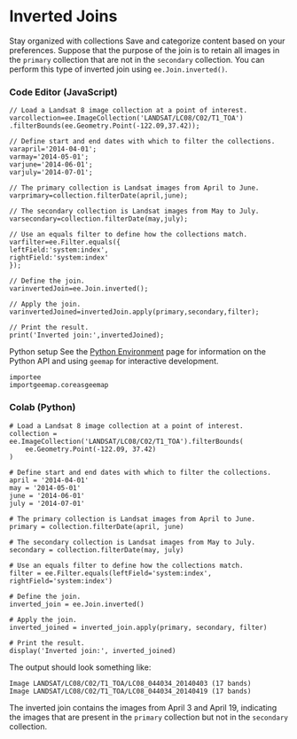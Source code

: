  
#  Inverted Joins
Stay organized with collections  Save and categorize content based on your preferences. 
Suppose that the purpose of the join is to retain all images in the `primary` collection that are not in the `secondary` collection. You can perform this type of inverted join using `ee.Join.inverted()`.
### Code Editor (JavaScript)
```
// Load a Landsat 8 image collection at a point of interest.
varcollection=ee.ImageCollection('LANDSAT/LC08/C02/T1_TOA')
.filterBounds(ee.Geometry.Point(-122.09,37.42));

// Define start and end dates with which to filter the collections.
varapril='2014-04-01';
varmay='2014-05-01';
varjune='2014-06-01';
varjuly='2014-07-01';

// The primary collection is Landsat images from April to June.
varprimary=collection.filterDate(april,june);

// The secondary collection is Landsat images from May to July.
varsecondary=collection.filterDate(may,july);

// Use an equals filter to define how the collections match.
varfilter=ee.Filter.equals({
leftField:'system:index',
rightField:'system:index'
});

// Define the join.
varinvertedJoin=ee.Join.inverted();

// Apply the join.
varinvertedJoined=invertedJoin.apply(primary,secondary,filter);

// Print the result.
print('Inverted join:',invertedJoined);
```

Python setup
See the [ Python Environment](https://developers.google.com/earth-engine/guides/python_install) page for information on the Python API and using `geemap` for interactive development.
```
importee
importgeemap.coreasgeemap
```

### Colab (Python)
```
# Load a Landsat 8 image collection at a point of interest.
collection = ee.ImageCollection('LANDSAT/LC08/C02/T1_TOA').filterBounds(
    ee.Geometry.Point(-122.09, 37.42)
)

# Define start and end dates with which to filter the collections.
april = '2014-04-01'
may = '2014-05-01'
june = '2014-06-01'
july = '2014-07-01'

# The primary collection is Landsat images from April to June.
primary = collection.filterDate(april, june)

# The secondary collection is Landsat images from May to July.
secondary = collection.filterDate(may, july)

# Use an equals filter to define how the collections match.
filter = ee.Filter.equals(leftField='system:index', rightField='system:index')

# Define the join.
inverted_join = ee.Join.inverted()

# Apply the join.
inverted_joined = inverted_join.apply(primary, secondary, filter)

# Print the result.
display('Inverted join:', inverted_joined)
```

The output should look something like:
```
Image LANDSAT/LC08/C02/T1_TOA/LC08_044034_20140403 (17 bands)
Image LANDSAT/LC08/C02/T1_TOA/LC08_044034_20140419 (17 bands)

```

The inverted join contains the images from April 3 and April 19, indicating the images that are present in the `primary` collection but not in the `secondary` collection.
